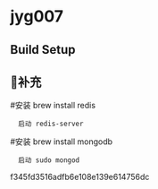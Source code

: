 # jyg007



## Build Setup



## 补充
#安装 brew install redis

      启动 redis-server

#安装 brew install mongodb

      启动 sudo mongod


f345fd3516adfb6e108e139e614756dc